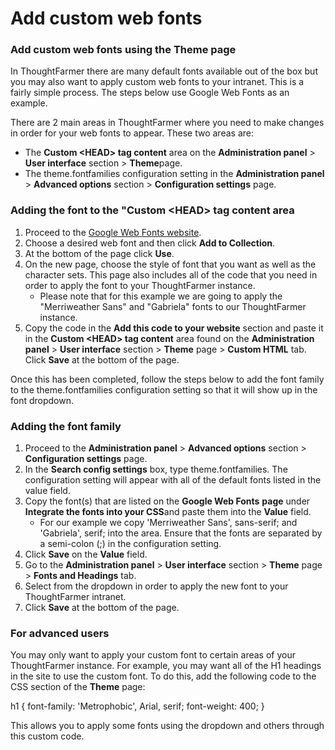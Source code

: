 # Add custom web fonts

### Add custom web fonts using the Theme page

In ThoughtFarmer there are many default fonts available out of the box but you may also want to apply custom web fonts to your intranet. This is a fairly simple process. The steps below use Google Web Fonts as an example.  
  
There are 2 main areas in ThoughtFarmer where you need to make changes in order for your web fonts to appear. These two areas are:

* The **Custom &lt;HEAD&gt; tag content** area on the **Administration panel** &gt; **User interface** section &gt; **Theme**page.
* The theme.fontfamilies configuration setting in the **Administration panel** &gt; **Advanced options** section &gt; **Configuration settings** page.

### Adding the font to the "Custom &lt;HEAD&gt; tag content area

1. Proceed to the [Google Web Fonts website](http://www.google.com/fonts/).
2. Choose a desired web font and then click **Add to Collection**.
3. At the bottom of the page click **Use**.
4. On the new page, choose the style of font that you want as well as the character sets. This page also includes all of the code that you need in order to apply the font to your ThoughtFarmer instance.
   * Please note that for this example we are going to apply the "Merriweather Sans" and "Gabriela" fonts to our ThoughtFarmer instance.
5. Copy the code in the **Add this code to your website** section and paste it in the **Custom &lt;HEAD&gt; tag content** area found on the **Administration panel** &gt; **User interface** section &gt; **Theme** page &gt; **Custom HTML** tab. Click **Save** at the bottom of the page.

Once this has been completed, follow the steps below to add the font family to the theme.fontfamilies configuration setting so that it will show up in the font dropdown.

### Adding the font family

1. Proceed to the **Administration panel** &gt; **Advanced options** section &gt; **Configuration settings** page.
2. In the **Search config settings** box, type theme.fontfamilies. The configuration setting will appear with all of the default fonts listed in the value field.
3. Copy the font\(s\) that are listed on the **Google Web Fonts** **page** under **Integrate the fonts into your CSS**and paste them into the **Value** field.
   * For our example we copy 'Merriweather Sans', sans-serif; and 'Gabriela', serif; into the area. Ensure that the fonts are separated by a semi-colon \(;\) in the configuration setting.
4. Click **Save** on the **Value** field.
5. Go to the **Administration panel** &gt; **User interface** section &gt; **Theme** page &gt; **Fonts and Headings** tab.
6. Select from the dropdown in order to apply the new font to your ThoughtFarmer intranet.
7. Click **Save** at the bottom of the page.

### For advanced users

You may only want to apply your custom font to certain areas of your ThoughtFarmer instance. For example, you may want all of the H1 headings in the site to use the custom font. To do this, add the following code to the CSS section of the **Theme** page:  
  
h1 { font-family: 'Metrophobic', Arial, serif; font-weight: 400; }  
  
This allows you to apply some fonts using the dropdown and others through this custom code.  


